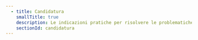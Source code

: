```yaml
---
  - title: Candidatura
    smallTitle: true
    description: Le indicazioni pratiche per risolvere le problematiche tecniche ricorrenti
    sectionId: candidatura
---
```

